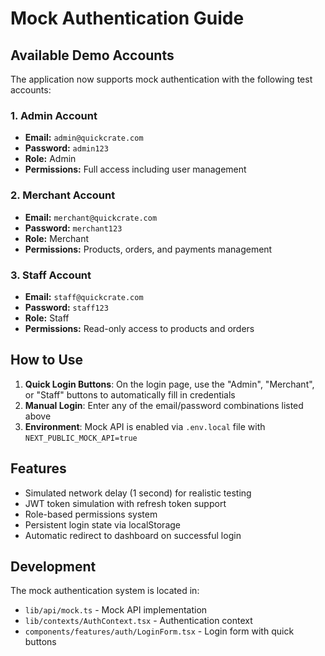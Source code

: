 # Mock Authentication Guide

## Available Demo Accounts

The application now supports mock authentication with the following test accounts:

### 1. Admin Account
- **Email:** `admin@quickcrate.com`
- **Password:** `admin123`
- **Role:** Admin
- **Permissions:** Full access including user management

### 2. Merchant Account
- **Email:** `merchant@quickcrate.com`
- **Password:** `merchant123`
- **Role:** Merchant
- **Permissions:** Products, orders, and payments management

### 3. Staff Account
- **Email:** `staff@quickcrate.com`
- **Password:** `staff123`
- **Role:** Staff
- **Permissions:** Read-only access to products and orders

## How to Use

1. **Quick Login Buttons**: On the login page, use the "Admin", "Merchant", or "Staff" buttons to automatically fill in credentials
2. **Manual Login**: Enter any of the email/password combinations listed above
3. **Environment**: Mock API is enabled via `.env.local` file with `NEXT_PUBLIC_MOCK_API=true`

## Features

- Simulated network delay (1 second) for realistic testing
- JWT token simulation with refresh token support
- Role-based permissions system
- Persistent login state via localStorage
- Automatic redirect to dashboard on successful login

## Development

The mock authentication system is located in:
- `lib/api/mock.ts` - Mock API implementation
- `lib/contexts/AuthContext.tsx` - Authentication context
- `components/features/auth/LoginForm.tsx` - Login form with quick buttons